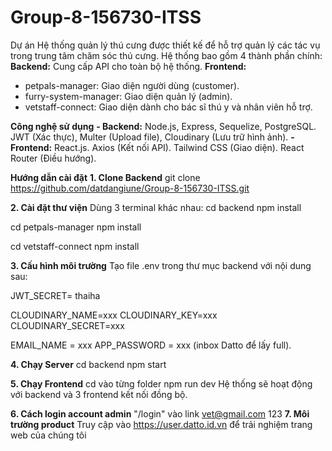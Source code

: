 # Group-8-156730-ITSS
Dự án Hệ thống quản lý thú cưng được thiết kế để hỗ trợ quản lý các tác vụ trong trung tâm chăm sóc thú cưng. Hệ thống bao gồm 4 thành phần chính:
**Backend:** Cung cấp API cho toàn bộ hệ thống.
**Frontend:**
- petpals-manager: Giao diện người dùng (customer).
- furry-system-manager: Giao diện quản lý (admin).
- vetstaff-connect: Giao diện dành cho bác sĩ thú y và nhân viên hỗ trợ.

**Công nghệ sử dụng**
**- Backend:**
Node.js, Express, Sequelize, PostgreSQL.
JWT (Xác thực), Multer (Upload file), Cloudinary (Lưu trữ hình ảnh).
**- Frontend:**
React.js.
Axios (Kết nối API).
Tailwind CSS (Giao diện).
React Router (Điều hướng).

**Hướng dẫn cài đặt**
**1. Clone Backend**
git clone https://github.com/datdangiune/Group-8-156730-ITSS.git

**2. Cài đặt thư viện**
Dùng 3 terminal khác nhau:
cd backend
npm install

cd petpals-manager
npm install

cd vetstaff-connect
npm install

**3. Cấu hình môi trường**
Tạo file .env trong thư mục backend với nội dung sau:

JWT_SECRET= thaiha

CLOUDINARY_NAME=xxx
CLOUDINARY_KEY=xxx
CLOUDINARY_SECRET=xxx

EMAIL_NAME = xxx
APP_PASSWORD = xxx
(inbox Datto để lấy full).

**4. Chạy Server**
cd backend
npm start

**5. Chạy Frontend**
cd vào từng folder
npm run dev
Hệ thống sẽ hoạt động với backend và 3 frontend kết nối đồng bộ.

**6. Cách login account admin**
"/login" vào link 
vet@gmail.com
123
**7. Môi trường product**
Truy cập vào https://user.datto.id.vn để trải nghiệm trang web của chúng tôi
